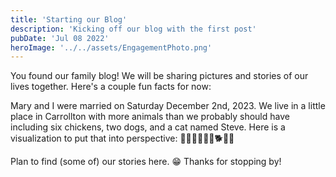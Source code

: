 ```yaml
---
title: 'Starting our Blog'
description: 'Kicking off our blog with the first post'
pubDate: 'Jul 08 2022'
heroImage: '../../assets/EngagementPhoto.png'
---
```


You found our family blog! We will be sharing pictures and stories of our lives together. Here's a couple fun facts for now:

Mary and I were married on Saturday December 2nd, 2023.
We live in a little place in Carrollton with more animals than we probably should have including six chickens, two dogs, and a cat named Steve.
Here is a visualization to put that into perspective: 🐔🐔🐔🐔🐔🐔🐕🐩😼

Plan to find (some of) our stories here. 😁
Thanks for stopping by!